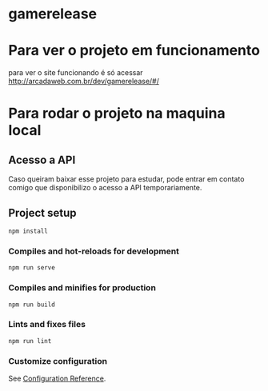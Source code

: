 # gamerelease

# Para ver o projeto em funcionamento
para ver o site funcionando é só acessar http://arcadaweb.com.br/dev/gamerelease/#/


# Para rodar o projeto na maquina local

## Acesso a API
Caso queiram baixar esse projeto para estudar, pode entrar em contato comigo que disponibilizo o acesso a API temporariamente.


## Project setup
```
npm install
```

### Compiles and hot-reloads for development
```
npm run serve
```

### Compiles and minifies for production
```
npm run build
```

### Lints and fixes files
```
npm run lint
```

### Customize configuration
See [Configuration Reference](https://cli.vuejs.org/config/).
